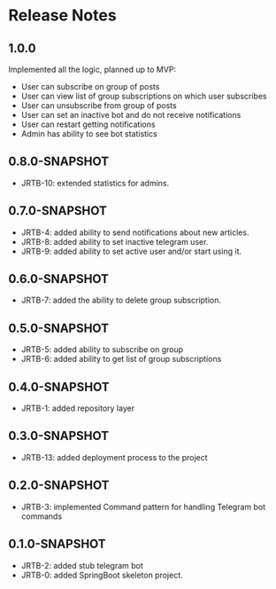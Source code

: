# Release Notes

## 1.0.0
Implemented all the logic, planned up to MVP:
*   User can subscribe on group of posts
*   User can view list of group subscriptions on which user subscribes
*   User can unsubscribe from group of posts
*   User can set an inactive bot and do not receive notifications
*   User can restart getting notifications
*   Admin has ability to see bot statistics

## 0.8.0-SNAPSHOT

* JRTB-10: extended statistics for admins.

## 0.7.0-SNAPSHOT
* JRTB-4: added ability to send notifications about new articles.
* JRTB-8: added ability to set inactive telegram user.
* JRTB-9: added ability to set active user and/or start using it.

## 0.6.0-SNAPSHOT
* JRTB-7: added the ability to delete group subscription.

## 0.5.0-SNAPSHOT
* JRTB-5: added ability to subscribe on group
* JRTB-6: added ability to get list of group subscriptions

## 0.4.0-SNAPSHOT
* JRTB-1: added repository layer

## 0.3.0-SNAPSHOT

* JRTB-13: added deployment process to the project

## 0.2.0-SNAPSHOT

* JRTB-3: implemented Command pattern for handling Telegram bot commands

## 0.1.0-SNAPSHOT

* JRTB-2: added stub telegram bot 
* JRTB-0: added SpringBoot skeleton project.
